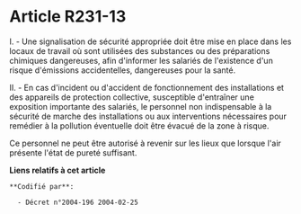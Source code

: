 # Article R231-13

I. - Une signalisation de sécurité appropriée doit être mise en place dans les locaux de travail où sont utilisées des
substances ou des préparations chimiques dangereuses, afin d'informer les salariés de l'existence d'un risque d'émissions
accidentelles, dangereuses pour la santé.

II. - En cas d'incident ou d'accident de fonctionnement des installations et des appareils de protection collective,
susceptible d'entraîner une exposition importante des salariés, le personnel non indispensable à la sécurité de marche des
installations ou aux interventions nécessaires pour remédier à la pollution éventuelle doit être évacué de la zone à risque.

Ce personnel ne peut être autorisé à revenir sur les lieux que lorsque l'air présente l'état de pureté suffisant.

**Liens relatifs à cet article**

	**Codifié par**:

	  - Décret n°2004-196 2004-02-25
